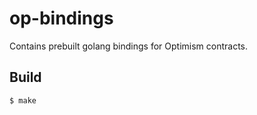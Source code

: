# op-bindings

Contains prebuilt golang bindings for Optimism contracts.

## Build

```bash
$ make
```
